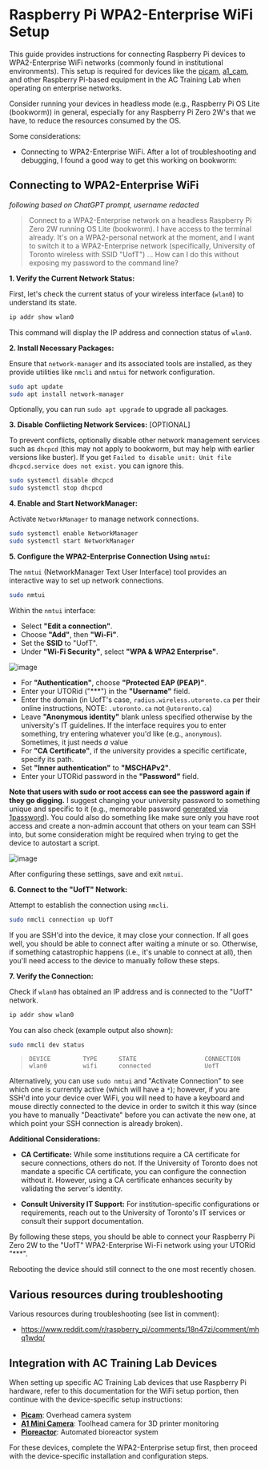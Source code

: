 # Raspberry Pi WPA2-Enterprise WiFi Setup

This guide provides instructions for connecting Raspberry Pi devices to WPA2-Enterprise WiFi networks (commonly found in institutional environments). This setup is required for devices like the [picam](picam.md), [a1_cam](a1_cam.md), and other Raspberry Pi-based equipment in the AC Training Lab when operating on enterprise networks.

Consider running your devices in headless mode (e.g., Raspberry Pi OS Lite (bookworm)) in general, especially for any Raspberry Pi Zero 2W's that we have, to reduce the resources consumed by the OS.

Some considerations:

- Connecting to WPA2-Enterprise WiFi. After a lot of troubleshooting and debugging, I found a good way to get this working on bookworm:

## Connecting to WPA2-Enterprise WiFi

*following based on ChatGPT prompt, username redacted*

> Connect to a WPA2-Enterprise network on a headless Raspberry Pi Zero 2W running OS Lite (bookworm). I have access to the terminal already. It's on a WPA2-personal network at the moment, and I want to switch it to a WPA2-Enterprise network (specifically, University of Toronto wireless with SSID "UofT") ... How can I do this without exposing my password to the command line?

**1. Verify the Current Network Status:**

First, let's check the current status of your wireless interface (`wlan0`) to understand its state.

```bash
ip addr show wlan0
```

This command will display the IP address and connection status of `wlan0`.

**2. Install Necessary Packages:**

Ensure that `network-manager` and its associated tools are installed, as they provide utilities like `nmcli` and `nmtui` for network configuration.

```bash
sudo apt update
sudo apt install network-manager
```

Optionally, you can run `sudo apt upgrade` to upgrade all packages.

**3. Disable Conflicting Network Services:** [OPTIONAL]

To prevent conflicts, optionally disable other network management services such as `dhcpcd` (this may not apply to bookworm, but may help with earlier versions like buster). If you get `Failed to disable unit: Unit file dhcpcd.service does not exist.` you can ignore this.

```bash
sudo systemctl disable dhcpcd
sudo systemctl stop dhcpcd
```

**4. Enable and Start NetworkManager:**

Activate `NetworkManager` to manage network connections.

```bash
sudo systemctl enable NetworkManager
sudo systemctl start NetworkManager
```

**5. Configure the WPA2-Enterprise Connection Using `nmtui`:**

The `nmtui` (NetworkManager Text User Interface) tool provides an interactive way to set up network connections.

```bash
sudo nmtui
```

Within the `nmtui` interface:

- Select **"Edit a connection"**.
- Choose **"Add"**, then **"Wi-Fi"**.
- Set the **SSID** to "UofT".
- Under **"Wi-Fi Security"**, select **"WPA & WPA2 Enterprise"**.

![image](https://github.com/user-attachments/assets/1913a298-fdba-4f03-98af-5f8502231c19)

- For **"Authentication"**, choose **"Protected EAP (PEAP)"**.
- Enter your UTORid ("***") in the **"Username"** field.
- Enter the domain (in UofT's case, `radius.wireless.utoronto.ca` per their online instructions, NOTE: `.utoronto.ca` not `@utoronto.ca`)
- Leave **"Anonymous identity"** blank unless specified otherwise by the university's IT guidelines. If the interface requires you to enter something, try entering whatever you'd like (e.g., `anonymous`). Sometimes, it just needs *a* value
- For **"CA Certificate"**, if the university provides a specific certificate, specify its path. <!-- If not, select **"No CA certificate is required"**. -->
- Set **"Inner authentication"** to **"MSCHAPv2"**.
- Enter your UTORid password in the **"Password"** field.

**Note that users with sudo or root access can see the password again if they go digging.** I suggest changing your university password to something unique and specific to it (e.g., memorable password [generated via 1password](https://1password.com/password-generator)). You could also do something like make sure only you have root access and create a non-admin account that others on your team can SSH into, but some consideration might be required when trying to get the device to autostart a script.

![image](https://github.com/user-attachments/assets/8145bdf2-e903-4794-afbe-5a2a8020daae)

After configuring these settings, save and exit `nmtui`.

**6. Connect to the "UofT" Network:**

Attempt to establish the connection using `nmcli`.

```bash
sudo nmcli connection up UofT
```

If you are SSH'd into the device, it may close your connection. If all goes well, you should be able to connect after waiting a minute or so. Otherwise, if something catastrophic happens (i.e., it's unable to connect at all), then you'll need access to the device to manually follow these steps.

<!--- originally had `--ask` flag, but doesn't seem relevant anymore because root can still access password -->

**7. Verify the Connection:**

Check if `wlan0` has obtained an IP address and is connected to the "UofT" network.

```bash
ip addr show wlan0
```

You can also check (example output also shown):

```bash
sudo nmcli dev status
```

> ```shell
> DEVICE         TYPE      STATE                   CONNECTION
> wlan0          wifi      connected               UofT
> ```

Alternatively, you can use `sudo nmtui` and "Activate Connection" to see which one is currently active (which will have a `*`); however, if you are SSH'd into your device over WiFi, you will need to have a keyboard and mouse directly connected to the device in order to switch it this way (since you have to manually "Deactivate" before you can activate the new one, at which point your SSH connection is already broken).

**Additional Considerations:**

- **CA Certificate:** While some institutions require a CA certificate for secure connections, others do not. If the University of Toronto does not mandate a specific CA certificate, you can configure the connection without it. However, using a CA certificate enhances security by validating the server's identity.

- **Consult University IT Support:** For institution-specific configurations or requirements, reach out to the University of Toronto's IT services or consult their support documentation.

By following these steps, you should be able to connect your Raspberry Pi Zero 2W to the "UofT" WPA2-Enterprise Wi-Fi network using your UTORid "***".

Rebooting the device should still connect to the one most recently chosen.

## Various resources during troubleshooting

Various resources during troubleshooting (see list in comment):
- https://www.reddit.com/r/raspberry_pi/comments/18n47zi/comment/mhq1wdq/

## Integration with AC Training Lab Devices

When setting up specific AC Training Lab devices that use Raspberry Pi hardware, refer to this documentation for the WiFi setup portion, then continue with the device-specific setup instructions:

- **[Picam](picam.md)**: Overhead camera system
- **[A1 Mini Camera](a1_cam.md)**: Toolhead camera for 3D printer monitoring
- **[Pioreactor](pioreactor.md)**: Automated bioreactor system

For these devices, complete the WPA2-Enterprise setup first, then proceed with the device-specific installation and configuration steps.
